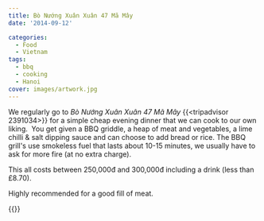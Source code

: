 ```yaml
---
title: Bò Nướng Xuân Xuân 47 Mã Mây
date: '2014-09-12'

categories:
  - Food
  - Vietnam
tags:
  - bbq
  - cooking
  - Hanoi
cover: images/artwork.jpg
---
```


We regularly go to _Bò Nướng Xuân Xuân 47 Mã Mây_ {{<tripadvisor 2391034>}} for a simple cheap evening dinner that we can cook to our own liking.  You get given a BBQ griddle, a heap of meat and vegetables, a lime chilli & salt dipping sauce and can choose to add bread or rice. The BBQ grill's use smokeless fuel that lasts about 10-15 minutes, we usually have to ask for more fire (at no extra charge).

This all costs between 250,000đ and 300,000đ including a drink (less than £8.70).

Highly recommended for a good fill of meat.

{{<place ChIJWeew0bGrNTER1BlIm9nf700>}}